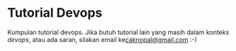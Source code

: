 # Tutorial Devops

Kumpulan tutorial devops. Jika butuh tutorial lain yang masih dalam konteks *devops*, atau ada saran, silakan email ke<a href="mailto:caknopal@gmail.com">caknopal@gmail.com</a> :-)
